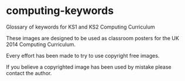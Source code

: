 computing-keywords
==================

Glossary of keywords for KS1 and KS2 Computing Curriculum

These images are designed to be used as classroom posters for the UK 2014 Computing Curriculum.

Every effort has been made to try to use copyright free images. 

If you believe a copyrighted image has been used by mistake please contact the author.
